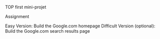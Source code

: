 TOP first mini-projet

Assignment

Easy Version: Build the Google.com homepage
Difficult Version (optional): Build the Google.com search results page
